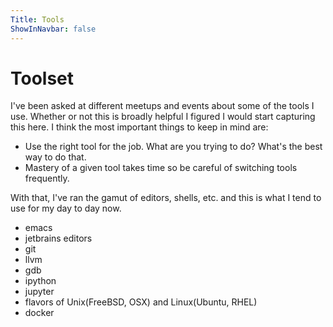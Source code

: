 ```yaml
---
Title: Tools
ShowInNavbar: false
---
```


# Toolset

I've been asked at different meetups and events about some of the tools I use. Whether
or not this is broadly helpful I figured I would start capturing this here. I think
the most important things to keep in mind are:

- Use the right tool for the job. What are you trying to do? What's the best way to do that.
- Mastery of a given tool takes time so be careful of switching tools frequently.

With that, I've ran the gamut of editors, shells, etc. and this is what I tend to use
for my day to day now.

 - emacs
 - jetbrains editors
 - git
 - llvm
 - gdb
 - ipython
 - jupyter
 - flavors of Unix(FreeBSD, OSX) and Linux(Ubuntu, RHEL)
 - docker
